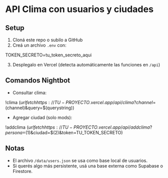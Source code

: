 # API Clima con usuarios y ciudades

## Setup

1. Cloná este repo o subilo a GitHub
2. Creá un archivo `.env` con:

TOKEN_SECRETO=tu_token_secreto_aqui

3. Desplegalo en Vercel (detecta automáticamente las funciones en `/api`)

## Comandos Nightbot

- Consultar clima:

!clima
$(urlfetch https://TU-PROYECTO.vercel.app/api/clima?channel=$(channel)&query=$(querystring))

- Agregar ciudad (solo mods):

!addclima
$(urlfetch https://TU-PROYECTO.vercel.app/api/addclima?persona=$(1)&ciudad=$(2)&token=TU_TOKEN_SECRETO)

## Notas

- El archivo `/data/users.json` se usa como base local de usuarios.
- Si querés algo más persistente, usá una base externa como Supabase o Firestore.
